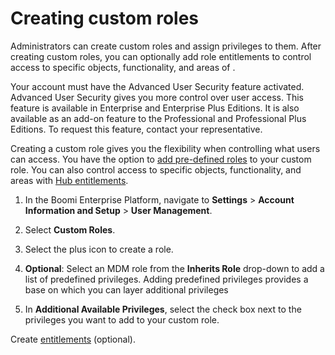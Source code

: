 # Creating custom roles 

<head>
  <meta name="guidename" content="DataHub"/>
  <meta name="context" content="GUID-10e7d3e0-11fc-11ee-be56-0242ac120002"/>
</head>


Administrators can create custom roles and assign privileges to them. After creating custom roles, you can optionally add role entitlements to control access to specific objects, functionality, and areas of .

Your account must have the Advanced User Security feature activated. Advanced User Security gives you more control over user access. This feature is available in Enterprise and Enterprise Plus Editions. It is also available as an add-on feature to the Professional and Professional Plus Editions. To request this feature, contact your representative.

Creating a custom role gives you the flexibility when controlling what users can access. You have the option to [add pre-defined roles](/docs/Atomsphere/Master%20Data%20Hub/Getting%20started/r-mdm-User_Management_5f47b2da-d5cc-4c88-bdfd-0a255d69323a.md) to your custom role. You can also control access to specific objects, functionality, and areas with [Hub entitlements](docs/Atomsphere/Master%20Data%20Hub/Getting%20started/t-hub-Creating_Hub_Role_Entitlements_06d21275-b0c6-4854-abef-5782326aa85b.md).

1.  In the Boomi Enterprise Platform, navigate to **Settings** \> **Account Information and Setup** \> **User Management**.

2.  Select **Custom Roles**.

3.  Select the plus icon to create a role.

4.  **Optional**: Select an MDM role from the **Inherits Role** drop-down to add a list of predefined privileges. Adding predefined privileges provides a base on which you can layer additional privileges

5.  In **Additional Available Privileges**, select the check box next to the privileges you want to add to your custom role.


Create [entitlements](docs/Atomsphere/Master%20Data%20Hub/Getting%20started/t-hub-Creating_Hub_Role_Entitlements_06d21275-b0c6-4854-abef-5782326aa85b.md) \(optional\).